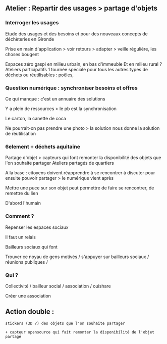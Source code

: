 ## Atelier : Repartir des usages > partage d'objets

### Interroger les usages

Etude des usages et des besoins et pour des nouveaux concepts de déchèteries en  Gironde

Prise en main d'application > voir retours > adapter > veille régulière, les choses bougent

Espaces zéro gaspi en milieu urbain, en bas d'immeuble
Et en milieu rural ?
Ateliers participatifs
1 tournée spéciale pour tous les autres types de déchets ou réutilisables : poêles, 

### Question numérique : synchroniser besoins et offres

Ce qui manque : c'est un annuaire des solutions

Y a plein de ressources > le pb est la synchronisation

Le carton, la canette de coca

Ne pourrait-on pas prendre une photo > la solution nous donne la solution de réutilisation

### 6element + déchets aquitaine
Partage d'objet > capteurs qui font remonter la disponibilité des objets que l'on souhaite partager
Ateliers partagés de quartiers

A la base : citoyens doivent réapprendre à se rencontrer à discuter pour ensuite pouvoir partager > le numérique vient après

Mettre une puce sur son objet peut permettre de faire se rencontrer, de remettre du lien

D'abord l'humain

### Comment ?

Repenser les espaces sociaux

Il faut un relais

Bailleurs sociaux qui font 

Trouver ce noyau de gens motivés / s'appuyer sur bailleurs sociaux / réunions publiques / 

### Qui ?

Collectivité / bailleur social / association / ouishare

Créer une association

## Action double :

    stickers (3D ?) des objets que l'on souhaite partager

    + capteur opensource qui fait remonter la disponibilité de l'objet partagé

